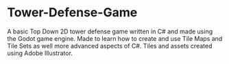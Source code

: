 # Tower-Defense-Game
A basic Top Down 2D tower defense game written in C# and made using the Godot game engine.  Made to learn how to create and use Tile Maps and Tile Sets as well more advanced aspects of C#. Tiles and assets created using Adobe Illustrator. 
